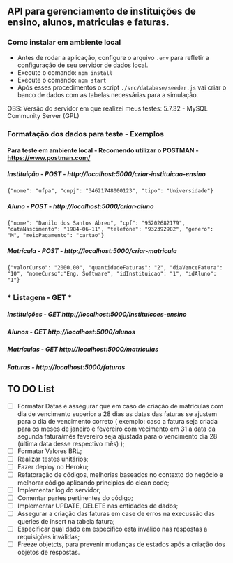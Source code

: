 ## API para gerenciamento de instituições de ensino, alunos, matriculas e faturas.

### Como instalar em ambiente local

* Antes de rodar a aplicação, configure o arquivo `.env` para refletir a configuração de seu servidor de dados local.
* Execute o comando: `npm install`
* Execute o comando: `npm start`
* Após esses procedimentos o script `./src/database/seeder.js` vai criar o banco de dados com as tabelas necessárias para a simulação.

OBS: Versão do servidor em que realizei meus testes: 5.7.32 - MySQL Community Server (GPL)

### Formatação dos dados para teste - Exemplos

#### Para teste em ambiente local - Recomendo utilizar o POSTMAN - https://www.postman.com/

##### Instituição - POST - http://localhost:5000/criar-instituicao-ensino

`{"nome": "ufpa", "cnpj": "34621748000123", "tipo": "Universidade"}`

##### Aluno - POST - http://localhost:5000/criar-aluno

`{"nome": "Danilo dos Santos Abreu", "cpf": "95202682179", "dataNascimento": "1984-06-11", "telefone": "932392982", "genero": "M", "meioPagamento": "cartao"}`

##### Matrícula - POST - http://localhost:5000/criar-matricula

`{"valorCurso": "2000.00", "quantidadeFaturas": "2", "diaVenceFatura": "10", "nomeCurso":"Eng. Software", "idInstituicao": "1", "idAluno": "1"}`

### * Listagem - GET *

##### Instituições - GET http://localhost:5000/instituicoes-ensino

##### Alunos - GET http://localhost:5000/alunos

##### Matrículas - GET http://localhost:5000/matriculas

##### Faturas - http://localhost:5000/faturas


## TO DO List

- [ ] Formatar Datas e assegurar que em caso de criação de matrículas com dia de vencimento superior a 28 dias as datas das faturas se ajustem para o dia de vencimento correto ( exemplo: caso a fatura seja criada para os meses de janeiro e fevereiro com vecimento em 31 a data da segunda fatura/mês fevereiro seja ajustada para o vencimento dia 28 (última data desse respectivo mês) );
- [ ] Formatar Valores BRL;
- [ ] Realizar testes unitários;
- [ ] Fazer deploy no Heroku;
- [ ] Refatoração de códigos, melhorias baseados no contexto do negócio e melhorar código aplicando principios do clean code;
- [ ] Implementar log do servidor;
- [ ] Comentar partes pertinentes do código;
- [ ] Implementar UPDATE, DELETE nas entidades de dados;
- [ ] Assegurar a criação das faturas em case de erros na execussão das queries de insert na tabela fatura;
- [ ] Especificar qual dado em especifico está inválido nas respostas a requisições inválidas;
- [ ] Freeze objetcts, para prevenir mudanças de estados após a criação dos objetos de respostas.
